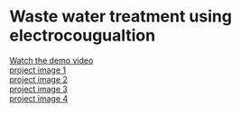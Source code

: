 # Waste water treatment using electrocougualtion
[Watch the demo video](./video.mp4) \
[project image 1](./image1.jpg) \
[project image 2](./image2.jpg) \
[project image 3](./image3.jpg) \
[project image 4](./image4.jpg) 
